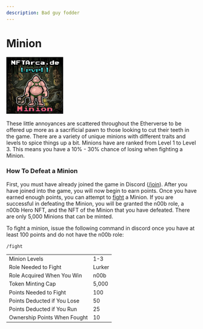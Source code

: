```yaml
---
description: Bad guy fodder
---
```


# Minion

![Level 1 Minion](../../.gitbook/assets/56.png)

These little annoyances are scattered throughout the Etherverse to be offered up more as a sacrificial pawn to those looking to cut their teeth in the game. There are a variety of unique minions with different traits and levels to spice things up a bit. Minions have are ranked from Level 1 to Level 3. This means you have a 10% - 30% chance of losing when fighting a Minion.

### How To Defeat a Minion

First, you must have already joined the game in Discord ([/join](../../discord-bot/join.md)). After you have joined into the game, you will now begin to earn points. Once you have earned enough points, you can attempt to [fight](../../gameplay/fighting.md) a Minion. If you are successful in defeating the Minion, you will be granted the n00b role, a n00b Hero NFT, and the NFT of the Minion that you have defeated. There are only 5,000 Minions that can be minted.&#x20;

To fight a minion, issue the following command in discord once you have at least 100 points and do not have the n00b role:

```
/fight
```

|                              |        |
| ---------------------------- | ------ |
| Minion Levels                | 1-3    |
| Role Needed to Fight         | Lurker |
| Role Acquired When You Win   | n00b   |
| Token Minting Cap            | 5,000  |
| Points Needed to Fight       | 100    |
| Points Deducted if You Lose  | 50     |
| Points Deducted if You Run   | 25     |
| Ownership Points When Fought | 10     |


